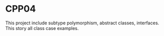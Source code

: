 # CPP04
This project include subtype polymorphism, abstract classes, interfaces. This story all class case examples.
